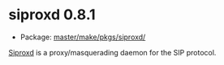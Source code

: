 # siproxd 0.8.1
 - Package: [master/make/pkgs/siproxd/](https://github.com/Freetz-NG/freetz-ng/tree/master/make/pkgs/siproxd/)

[Siproxd](http://siproxd.sourceforge.net/) is a
proxy/masquerading daemon for the SIP protocol.

